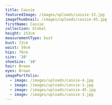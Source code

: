 ```yaml
---
title: Cassie
featuredImage: /images/uploads/cassie-13.jpg
imageThumbnail: /images/uploads/cassie-45.jpg
firstName: Cassie
collection: Global
height: 153cm
measurementType: bust
bust: 72cm
waist: 59cm
hips: 76cm
size: '10'
shoeSize: '10'
hair: Brown
eyes: Brown
imagePortfolio:
  - image: /images/uploads/cassie-4.jpg
  - image: /images/uploads/cassie-1.jpg
  - image: /images/uploads/cassie-45.jpg
  - image: /images/uploads/cassie-3.jpg
---
```


